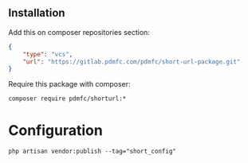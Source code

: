 ## Installation
Add this on composer repositories section:
```json
{
    "type": "vcs",
    "url": "https://gitlab.pdmfc.com/pdmfc/short-url-package.git"
}
```


Require this package with composer:

```shell
composer require pdmfc/shorturl:*
```

# Configuration

```shell
php artisan vendor:publish --tag="short_config"
```
